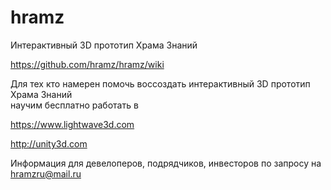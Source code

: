 # hramz
Интерактивный 3D прототип Храма Знаний

https://github.com/hramz/hramz/wiki

Для тех кто намерен помочь воссоздать интерактивный 3D прототип Храма Знаний  
научим бесплатно работать в

https://www.lightwave3d.com

http://unity3d.com

Информация для девелоперов, подрядчиков, инвесторов по запросу на hramzru@mail.ru

